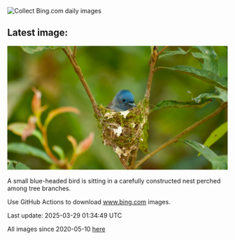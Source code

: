 ![Collect Bing.com daily images](https://github.com/counter2015/bing-daily-images/workflows/Collect%20Bing.com%20daily%20images/badge.svg)
## Latest image:
![](images/NestingMonarch.jpg)

A small blue-headed bird is sitting in a carefully constructed nest perched among tree branches.

Use GitHub Actions to download www.bing.com images.

Last update: 2025-03-29 01:34:49 UTC

All images since 2020-05-10 [here](https://github.com/counter2015/bing-daily-images/tree/master/images)
